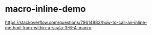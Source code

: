 # macro-inline-demo
https://stackoverflow.com/questions/79614883/how-to-call-an-inline-method-from-within-a-scala-3-6-4-macro
